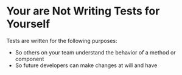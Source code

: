 # Your are Not Writing Tests for Yourself

Tests are written for the following purposes:

- So others on your team understand the behavior of a method or component
- So future developers can make changes at will and have
